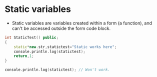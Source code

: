 # Static variables

- Static variables are variables created within a form (a function), and can't be accessed outside the form code block.

```cpp
int StaticTest() public;
{
	static*new.str,statictest="Static works here";
	console.println.log(statictest);
	return,1;
}

console.println.log(statictest); // Won't work.
```